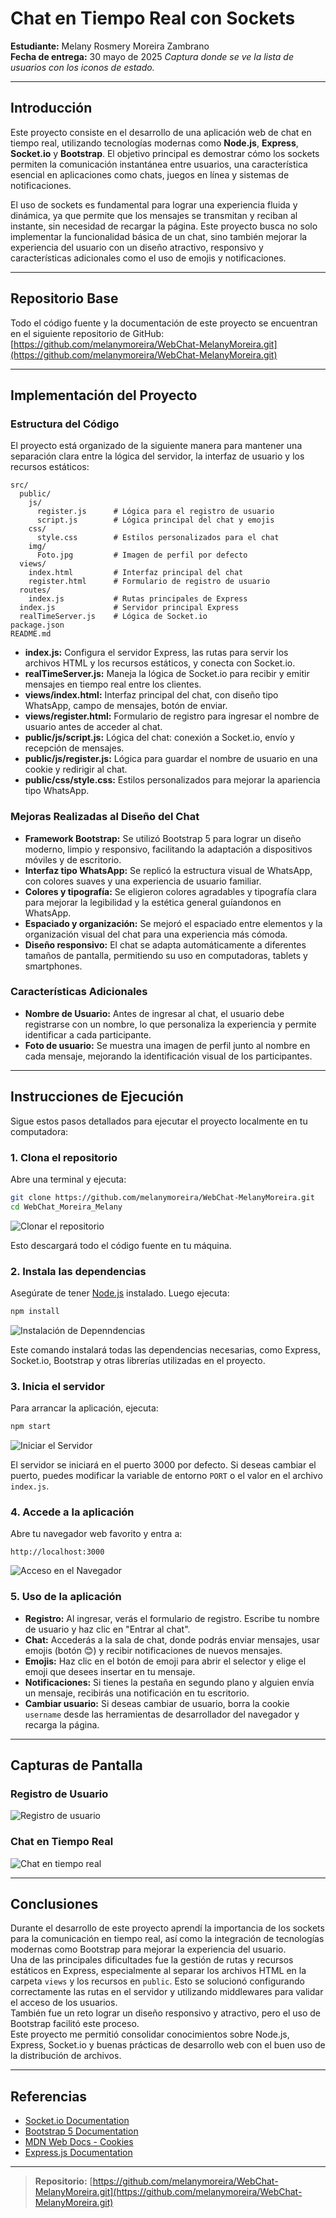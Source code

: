 # Chat en Tiempo Real con Sockets

**Estudiante:** Melany Rosmery Moreira Zambrano  
**Fecha de entrega:** 30 mayo de 2025
  _Captura donde se ve la lista de usuarios con los iconos de estado._

---

## Introducción

Este proyecto consiste en el desarrollo de una aplicación web de chat en tiempo real, utilizando tecnologías modernas como **Node.js**, **Express**, **Socket.io** y **Bootstrap**. El objetivo principal es demostrar cómo los sockets permiten la comunicación instantánea entre usuarios, una característica esencial en aplicaciones como chats, juegos en línea y sistemas de notificaciones.

El uso de sockets es fundamental para lograr una experiencia fluida y dinámica, ya que permite que los mensajes se transmitan y reciban al instante, sin necesidad de recargar la página. Este proyecto busca no solo implementar la funcionalidad básica de un chat, sino también mejorar la experiencia del usuario con un diseño atractivo, responsivo y características adicionales como el uso de emojis y notificaciones.

---

## Repositorio Base

Todo el código fuente y la documentación de este proyecto se encuentran en el siguiente repositorio de GitHub:  
[https://github.com/melanymoreira/WebChat-MelanyMoreira.git](https://github.com/melanymoreira/WebChat-MelanyMoreira.git)

---

## Implementación del Proyecto

### Estructura del Código

El proyecto está organizado de la siguiente manera para mantener una separación clara entre la lógica del servidor, la interfaz de usuario y los recursos estáticos:

```
src/
  public/
    js/
      register.js      # Lógica para el registro de usuario
      script.js        # Lógica principal del chat y emojis
    css/
      style.css        # Estilos personalizados para el chat
    img/
      Foto.jpg         # Imagen de perfil por defecto
  views/
    index.html         # Interfaz principal del chat
    register.html      # Formulario de registro de usuario
  routes/
    index.js           # Rutas principales de Express
  index.js             # Servidor principal Express
  realTimeServer.js    # Lógica de Socket.io
package.json
README.md
```

- **index.js:** Configura el servidor Express, las rutas para servir los archivos HTML y los recursos estáticos, y conecta con Socket.io.
- **realTimeServer.js:** Maneja la lógica de Socket.io para recibir y emitir mensajes en tiempo real entre los clientes.
- **views/index.html:** Interfaz principal del chat, con diseño tipo WhatsApp, campo de mensajes, botón de enviar.
- **views/register.html:** Formulario de registro para ingresar el nombre de usuario antes de acceder al chat.
- **public/js/script.js:** Lógica del chat: conexión a Socket.io, envío y recepción de mensajes.
- **public/js/register.js:** Lógica para guardar el nombre de usuario en una cookie y redirigir al chat.
- **public/css/style.css:** Estilos personalizados para mejorar la apariencia tipo WhatsApp.

### Mejoras Realizadas al Diseño del Chat

- **Framework Bootstrap:** Se utilizó Bootstrap 5 para lograr un diseño moderno, limpio y responsivo, facilitando la adaptación a dispositivos móviles y de escritorio.
- **Interfaz tipo WhatsApp:** Se replicó la estructura visual de WhatsApp, con colores suaves y una experiencia de usuario familiar.
- **Colores y tipografía:** Se eligieron colores agradables y tipografía clara para mejorar la legibilidad y la estética general guíandonos en WhatsApp.
- **Espaciado y organización:** Se mejoró el espaciado entre elementos y la organización visual del chat para una experiencia más cómoda.
- **Diseño responsivo:** El chat se adapta automáticamente a diferentes tamaños de pantalla, permitiendo su uso en computadoras, tablets y smartphones.

### Características Adicionales

- **Nombre de Usuario:** Antes de ingresar al chat, el usuario debe registrarse con un nombre, lo que personaliza la experiencia y permite identificar a cada participante.
- **Foto de usuario:** Se muestra una imagen de perfil junto al nombre en cada mensaje, mejorando la identificación visual de los participantes.

---

## Instrucciones de Ejecución

Sigue estos pasos detallados para ejecutar el proyecto localmente en tu computadora:

### 1. Clona el repositorio

Abre una terminal y ejecuta:

```bash
git clone https://github.com/melanymoreira/WebChat-MelanyMoreira.git
cd WebChat_Moreira_Melany
```
![Clonar el repositorio](src/public/img/Clonar-Repositorio.png)

Esto descargará todo el código fuente en tu máquina.

### 2. Instala las dependencias

Asegúrate de tener [Node.js](https://nodejs.org/) instalado. Luego ejecuta:

```bash
npm install
```
![Instalación de Depenndencias](src/public/img/Instalar-Dependencias.png)

Este comando instalará todas las dependencias necesarias, como Express, Socket.io, Bootstrap y otras librerías utilizadas en el proyecto.

### 3. Inicia el servidor

Para arrancar la aplicación, ejecuta:

```bash
npm start
```
![Iniciar el Servidor](src/public/img/Iniciar-Servidor.png)

El servidor se iniciará en el puerto 3000 por defecto. Si deseas cambiar el puerto, puedes modificar la variable de entorno `PORT` o el valor en el archivo `index.js`.

### 4. Accede a la aplicación

Abre tu navegador web favorito y entra a:

```
http://localhost:3000
```
![Acceso en el Navegador](src/public/img/Acceso-Navegador.png)

### 5. Uso de la aplicación

- **Registro:** Al ingresar, verás el formulario de registro. Escribe tu nombre de usuario y haz clic en "Entrar al chat".
- **Chat:** Accederás a la sala de chat, donde podrás enviar mensajes, usar emojis (botón 😊) y recibir notificaciones de nuevos mensajes.
- **Emojis:** Haz clic en el botón de emoji para abrir el selector y elige el emoji que desees insertar en tu mensaje.
- **Notificaciones:** Si tienes la pestaña en segundo plano y alguien envía un mensaje, recibirás una notificación en tu escritorio.
- **Cambiar usuario:** Si deseas cambiar de usuario, borra la cookie `username` desde las herramientas de desarrollador del navegador y recarga la página.

---

## Capturas de Pantalla

### Registro de Usuario
![Registro de usuario](src/public/img/Registro-Usuario.png)

### Chat en Tiempo Real
![Chat en tiempo real](src/public/img/Chat-TiempoReal.png)

---

## Conclusiones

Durante el desarrollo de este proyecto aprendí la importancia de los sockets para la comunicación en tiempo real, así como la integración de tecnologías modernas como Bootstrap para mejorar la experiencia del usuario.  
Una de las principales dificultades fue la gestión de rutas y recursos estáticos en Express, especialmente al separar los archivos HTML en la carpeta `views` y los recursos en `public`. Esto se solucionó configurando correctamente las rutas en el servidor y utilizando middlewares para validar el acceso de los usuarios.  
También fue un reto lograr un diseño responsivo y atractivo, pero el uso de Bootstrap facilitó este proceso.  
Este proyecto me permitió consolidar conocimientos sobre Node.js, Express, Socket.io y buenas prácticas de desarrollo web con el buen uso de la distribución de archivos.

---

## Referencias

- [Socket.io Documentation](https://socket.io/docs/)
- [Bootstrap 5 Documentation](https://getbootstrap.com/docs/5.3/getting-started/introduction/)
- [MDN Web Docs - Cookies](https://developer.mozilla.org/en-US/docs/Web/API/Document/cookie)
- [Express.js Documentation](https://expressjs.com/)

---

> **Repositorio:** [https://github.com/melanymoreira/WebChat-MelanyMoreira.git](https://github.com/melanymoreira/WebChat-MelanyMoreira.git)
